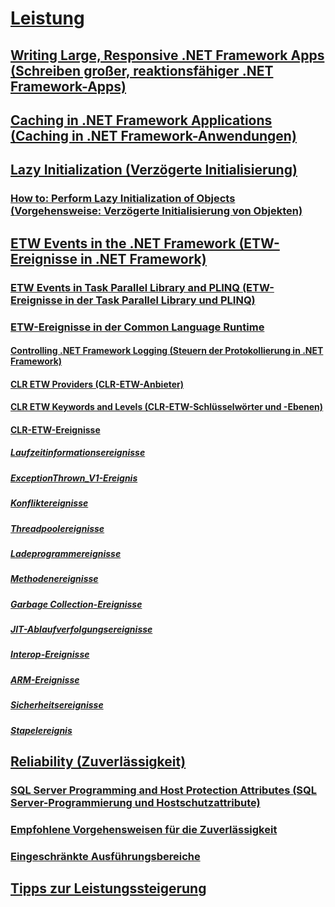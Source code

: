 # [Leistung](index.md)
## [Writing Large, Responsive .NET Framework Apps (Schreiben großer, reaktionsfähiger .NET Framework-Apps)](writing-large-responsive-apps.md)
## [Caching in .NET Framework Applications (Caching in .NET Framework-Anwendungen)](caching-in-net-framework-applications.md)
## [Lazy Initialization (Verzögerte Initialisierung)](lazy-initialization.md)
### [How to: Perform Lazy Initialization of Objects (Vorgehensweise: Verzögerte Initialisierung von Objekten)](how-to-perform-lazy-initialization-of-objects.md)
## [ETW Events in the .NET Framework (ETW-Ereignisse in .NET Framework)](etw-events.md)
### [ETW Events in Task Parallel Library and PLINQ (ETW-Ereignisse in der Task Parallel Library und PLINQ)](etw-events-in-task-parallel-library-and-plinq.md)
### [ETW-Ereignisse in der Common Language Runtime](etw-events-in-the-common-language-runtime.md)
#### [Controlling .NET Framework Logging (Steuern der Protokollierung in .NET Framework)](controlling-logging.md)
#### [CLR ETW Providers (CLR-ETW-Anbieter)](clr-etw-providers.md)
#### [CLR ETW Keywords and Levels (CLR-ETW-Schlüsselwörter und -Ebenen)](clr-etw-keywords-and-levels.md)
#### [CLR-ETW-Ereignisse](clr-etw-events.md)
##### [Laufzeitinformationsereignisse](runtime-information-etw-events.md)
##### [ExceptionThrown_V1-Ereignis](exception-thrown-v1-etw-event.md)
##### [Konfliktereignisse](contention-etw-events.md)
##### [Threadpoolereignisse](thread-pool-etw-events.md)
##### [Ladeprogrammereignisse](loader-etw-events.md)
##### [Methodenereignisse](method-etw-events.md)
##### [Garbage Collection-Ereignisse](garbage-collection-etw-events.md)
##### [JIT-Ablaufverfolgungsereignisse](jit-tracing-etw-events.md)
##### [Interop-Ereignisse](interop-etw-events.md)
##### [ARM-Ereignisse](application-domain-resource-monitoring-arm-etw-events.md)
##### [Sicherheitsereignisse](security-etw-events.md)
##### [Stapelereignis](stack-etw-event.md)
## [Reliability (Zuverlässigkeit)](reliability.md)
### [SQL Server Programming and Host Protection Attributes (SQL Server-Programmierung und Hostschutzattribute)](sql-server-programming-and-host-protection-attributes.md)
### [Empfohlene Vorgehensweisen für die Zuverlässigkeit](reliability-best-practices.md)
### [Eingeschränkte Ausführungsbereiche](constrained-execution-regions.md)
## [Tipps zur Leistungssteigerung](performance-tips.md)
